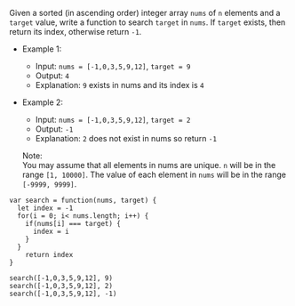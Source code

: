 Given a sorted (in ascending order) integer array `nums` of `n` elements and a `target` value, write a function to search `target` in `nums`. If `target` exists, then return its index, otherwise return `-1`.


- Example 1:
  - Input: `nums = [-1,0,3,5,9,12]`, `target = 9`
  - Output: `4`
  - Explanation: `9` exists in nums and its index is `4`

- Example 2:
  - Input: `nums = [-1,0,3,5,9,12]`, `target = 2`
  - Output: `-1`
  - Explanation: `2` does not exist in nums so return `-1`
 

  Note:  
    You may assume that all elements in nums are unique.
    `n` will be in the range `[1, 10000]`.
    The value of each element in `nums` will be in the range `[-9999, 9999]`.
    
    
```
var search = function(nums, target) {
  let index = -1
  for(i = 0; i< nums.length; i++) {
    if(nums[i] === target) {
      index = i
    }
  }
    return index
}

search([-1,0,3,5,9,12], 9)
search([-1,0,3,5,9,12], 2)
search([-1,0,3,5,9,12], -1)

```
